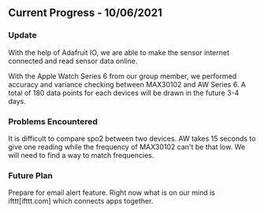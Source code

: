 ## Current Progress - 10/06/2021

### Update
With the help of Adafruit IO, we are able to make the sensor internet connected and read sensor data online.

With the Apple Watch Series 6 from our group member, we performed accuracy and variance checking between MAX30102 and AW Series 6. A total of 180 data points for each devices will be drawn in the future 3-4 days.

### Problems Encountered
It is difficult to compare spo2 between two devices. AW takes 15 seconds to give one reading while the frequency of MAX30102 can't be that low. We will need to find a way to match frequencies.

### Future Plan
Prepare for email alert feature. Right now what is on our mind is ifttt[ifttt.com] which connects apps together.
